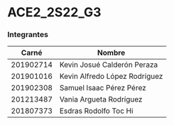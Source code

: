 # ACE2_2S22_G3
### Integrantes
Carné | Nombre | 
|-----|-----|
|201902714 | Kevin Josué Calderón Peraza |
|201901016 | Kevin Alfredo López Rodríguez |
|201902308 | Samuel Isaac Pérez Pérez |
|201213487| Vania Argueta Rodríguez |
|201807373| Esdras Rodolfo Toc Hi | 
